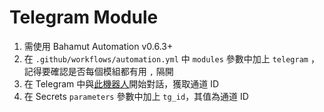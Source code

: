# Telegram Module

1. 需使用 Bahamut Automation v0.6.3+
2. 在 `.github/workflows/automation.yml` 中 `modules` 參數中加上 `telegram` ，記得要確認是否每個模組都有用 `,` 隔開
3. 在 Telegram 中與[此機器人](http://t.me/automia_bot)開始對話，獲取通道 ID
4. 在 Secrets `parameters` 參數中加上 `tg_id`，其值為通道 ID

